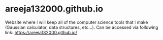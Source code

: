 # areeja132000.github.io
Website where I will keep all of the computer science tools that I make (Gaussian calculator, data structures, etc...). Can be accessed via following link: https://areeja132000.github.io/

